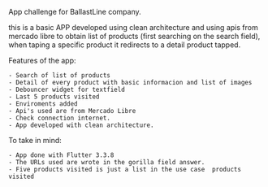 App challenge for BallastLine company.

this is a basic APP developed using clean architecture and using apis from mercado libre to obtain list of products (first searching on the search field), when taping a specific product it redirects to a detail product tapped.

Features of the app:

    - Search of list of products
    - Detail of every product with basic informacion and list of images
    - Debouncer widget for textfield
    - Last 5 products visited
    - Enviroments added
    - Api's used are from Mercado Libre
    - Check connection internet.
    - App developed with clean architecture.

To take in mind:

    - App done with Flutter 3.3.8
    - The URLs used are wrote in the gorilla field answer.
    - Five products visited is just a list in the use case  products visited
